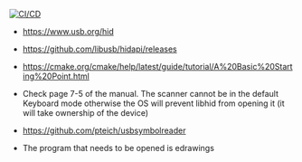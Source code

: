 [![CI/CD](https://github.com/dmorn/hid-trampoline/actions/workflows/ci.yaml/badge.svg)](https://github.com/dmorn/hid-trampoline/actions/workflows/ci.yaml)
- https://www.usb.org/hid
- https://github.com/libusb/hidapi/releases
- https://cmake.org/cmake/help/latest/guide/tutorial/A%20Basic%20Starting%20Point.html


- Check page 7-5 of the manual. The scanner cannot be in the default Keyboard
  mode otherwise the OS will prevent libhid from opening it (it will take
  ownership of the device)
- https://github.com/pteich/usbsymbolreader
- The program that needs to be opened is edrawings